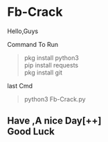 # Fb-Crack
Hello,Guys

Command To Run
>pkg install python3<br>
>pip install requests<br>
>pkg install git <br>

last Cmd<br>
>python3 Fb-Crack.py<br>

<h2>Have ,A nice Day[++]<br>Good Luck</h2>
